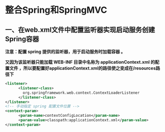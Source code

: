 # **整合Spring和SpringMVC**

## **一、在web.xml文件中配置监听器实现启动服务创建Spring容器**

**注意：配置 spring 提供的监听器，用于启动服务时加载容器 。**

**又因为该监听器只能加载 WEB-INF 目录中名称为 applicationContext.xml 的配置文件 ，所以要配置好applicationContext.xml的路径使之变成在/resources路径下**

```xml
<listener>
      <listener-class>
        org.springframework.web.context.ContextLoaderListener
      </listener-class>
</listener>
<!-- 手动指定 spring 配置文件位置 -->
<context-param>
      <param-name>contextConfigLocation</param-name>
      <param-value>classpath:applicationContext.xml</param-value>
</context-param>
```

